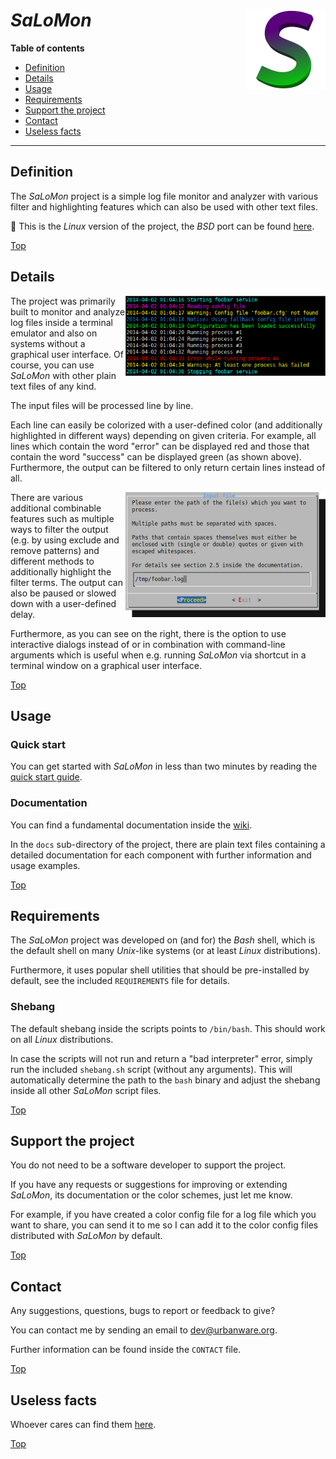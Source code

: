 # *SaLoMon* <img src="https://raw.githubusercontent.com/urbanware-org/salomon/master/icons/salomon_256x256.png" alt="SaLoMon logo" height="128px" width="128px" align="right"/>

**Table of contents**
*   [Definition](#definition)
*   [Details](#details)
*   [Usage](#usage)
*   [Requirements](#requirements)
*   [Support the project](#support-the-project)
*   [Contact](#contact)
*   [Useless facts](#useless-facts)

----

## Definition

The *SaLoMon* project is a simple log file monitor and analyzer with various filter and highlighting features which can also be used with other text files.

:penguin: This is the *Linux* version of the project, the *BSD* port can be found [here](https://github.com/urbanware-org/salomon-bsd).

[Top](#salomon-)

## Details

<img src="https://raw.githubusercontent.com/urbanware-org/salomon/master/wiki/salomon_output.png" alt="SaLoMon sample output" width=320px align="right"/>The project was primarily built to monitor and analyze log files inside a terminal emulator and also on systems without a graphical user interface. Of course, you can use *SaLoMon* with other plain text files of any kind.

The input files will be processed line by line.

Each line can easily be colorized with a user-defined color (and additionally highlighted in different ways) depending on given criteria. For example, all lines which contain the word "error" can be displayed red and those that contain the word "success" can be displayed green (as shown above). Furthermore, the output can be filtered to only return certain lines instead of all.

<img src="https://raw.githubusercontent.com/urbanware-org/salomon/master/wiki/salomon_dialog_inputfile.png" alt="SaLoMon interactive dialog" align="right"/>There are various additional combinable features such as multiple ways to filter the output (e.g. by using exclude and remove patterns) and different methods to additionally highlight the filter terms. The output can also be paused or slowed down with a user-defined delay.

Furthermore, as you can see on the right, there is the option to use interactive dialogs instead of or in combination with command-line arguments which is useful when e.g. running *SaLoMon* via shortcut in a terminal window on a graphical user interface.

[Top](#salomon-)

## Usage

### Quick start

You can get started with *SaLoMon* in less than two minutes by reading the [quick start guide](../../wiki/Quick-start).

### Documentation

You can find a fundamental documentation inside the [wiki](../../wiki).

In the `docs` sub-directory of the project, there are plain text files containing a detailed documentation for each component with further information and usage examples.

[Top](#salomon-)

## Requirements

The *SaLoMon* project was developed on (and for) the *Bash* shell, which is the default shell on many *Unix*-like systems (or at least *Linux* distributions).

Furthermore, it uses popular shell utilities that should be pre-installed by default, see the included `REQUIREMENTS` file for details.

### Shebang

The default shebang inside the scripts points to `/bin/bash`. This should work on all *Linux* distributions.

In case the scripts will not run and return a "bad interpreter" error, simply run the included `shebang.sh` script (without any arguments). This will automatically determine the path to the `bash` binary and adjust the shebang inside all other *SaLoMon* script files.

[Top](#salomon-)

## Support the project

You do not need to be a software developer to support the project.

If you have any requests or suggestions for improving or extending *SaLoMon*, its documentation or the color schemes, just let me know.

For example, if you have created a color config file for a log file which you want to share, you can send it to me so I can add it to the color config files distributed with *SaLoMon* by default.

[Top](#salomon-)

## Contact

Any suggestions, questions, bugs to report or feedback to give?

You can contact me by sending an email to <dev@urbanware.org>.

Further information can be found inside the `CONTACT` file.

[Top](#salomon-)

## Useless facts

Whoever cares can find them [here](../../wiki#useless-facts).

[Top](#salomon-)
